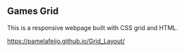 ##  Games Grid

This is a responsive webpage built with CSS grid and HTML.

https://pamelafeijo.github.io/Grid_Layout/
